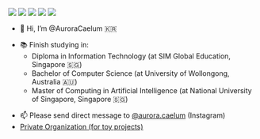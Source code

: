 ![](http://github-profile-summary-cards.vercel.app/api/cards/profile-details?username=AuroraCaelum&theme=nightowl)
![](http://github-profile-summary-cards.vercel.app/api/cards/repos-per-language?username=AuroraCaelum&theme=nightowl)
![](http://github-profile-summary-cards.vercel.app/api/cards/most-commit-language?username=AuroraCaelum&theme=nightowl)
![](http://github-profile-summary-cards.vercel.app/api/cards/stats?username=AuroraCaelum&theme=nightowl)
![](http://github-profile-summary-cards.vercel.app/api/cards/productive-time?username=AuroraCaelum&theme=nightowl&utcOffset=8)

- 👋 Hi, I’m @AuroraCaelum 🇰🇷
<!--- - 👀 I’m interested in --->
- 📚 Finish studying in:
  - Diploma in Information Technology (at SIM Global Education, Singapore 🇸🇬)
  - Bachelor of Computer Science (at University of Wollongong, Australia 🇦🇺)
  - Master of Computing in Artificial Intelligence (at National University of Singapore, Singapore 🇸🇬)
<!--- - 💞️ I’m looking to collaborate on ... --->
- 📫 Please send direct message to [@aurora.caelum](https://instagram.com/aurora.caelum) (Instagram)
- [Private Organization (for toy projects)](https://github.com/YEJIN-DEV)

<!---
AuroraCaelum/AuroraCaelum is a ✨ special ✨ repository because its `README.md` (this file) appears on your GitHub profile.
You can click the Preview link to take a look at your changes.
--->
